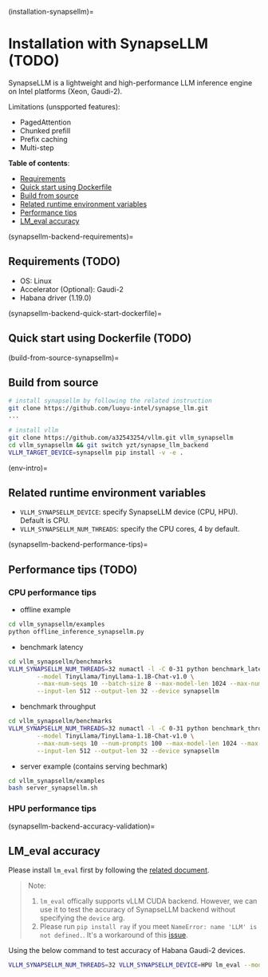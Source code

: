 (installation-synapsellm)=

# Installation with SynapseLLM (TODO)

SynapseLLM is a lightweight and high-performance LLM inference engine on Intel platforms (Xeon, Gaudi-2).

Limitations (unspported features):
- PagedAttention
- Chunked prefill
- Prefix caching
- Multi-step

**Table of contents**:

- [Requirements](#synapsellm-backend-requirements)
- [Quick start using Dockerfile](#synapsellm-backend-quick-start-dockerfile)
- [Build from source](#build-synapsellm-backend-from-source)
- [Related runtime environment variables](#env-intro)
- [Performance tips](#synapsellm-backend-performance-tips)
- [LM_eval accuracy](#synapsellm-backend-accuracy-validation)


(synapsellm-backend-requirements)=

## Requirements (TODO)

- OS: Linux
- Accelerator (Optional): Gaudi-2
- Habana driver (1.19.0)


(synapsellm-backend-quick-start-dockerfile)=

## Quick start using Dockerfile (TODO)


(build-from-source-synapsellm)=

## Build from source

```bash
# install synapsellm by following the related instruction
git clone https://github.com/luoyu-intel/synapse_llm.git
...

# install vllm
git clone https://github.com/a32543254/vllm.git vllm_synapsellm
cd vllm_synapsellm && git switch yzt/synapse_llm_backend
VLLM_TARGET_DEVICE=synapsellm pip install -v -e .
```


(env-intro)=

## Related runtime environment variables

- `VLLM_SYNAPSELLM_DEVICE`: specify SynapseLLM device (CPU, HPU). Default is CPU.
- `VLLM_SYNAPSELLM_NUM_THREADS`: specify the CPU cores, 4 by default.


(synapsellm-backend-performance-tips)=

## Performance tips (TODO)

### CPU performance tips

- offline example

```bash
cd vllm_synapsellm/examples
python offline_inference_synapsellm.py
```

- benchmark latency

```bash
cd vllm_synapsellm/benchmarks
VLLM_SYNAPSELLM_NUM_THREADS=32 numactl -l -C 0-31 python benchmark_latency.py \
        --model TinyLlama/TinyLlama-1.1B-Chat-v1.0 \
        --max-num-seqs 10 --batch-size 8 --max-model-len 1024 --max-num-batched-tokens 1024 \
        --input-len 512 --output-len 32 --device synapsellm
```

- benchmark throughput

```bash
cd vllm_synapsellm/benchmarks
VLLM_SYNAPSELLM_NUM_THREADS=32 numactl -l -C 0-31 python benchmark_throughput.py \
        --model TinyLlama/TinyLlama-1.1B-Chat-v1.0 \
        --max-num-seqs 10 --num-prompts 100 --max-model-len 1024 --max-num-batched-tokens 1024 \
        --input-len 512 --output-len 32 --device synapsellm
```

- server example (contains serving bechmark)

```bash
cd vllm_synapsellm/examples
bash server_synapsellm.sh
```


### HPU performance tips


(synapsellm-backend-accuracy-validation)=

## LM_eval accuracy

Please install `lm_eval` first by following the [related document](https://github.com/EleutherAI/lm-evaluation-harness?tab=readme-ov-file#install).

> Note:
> 1. `lm_eval` offically supports vLLM CUDA backend. However, we can use it to test the accuracy of SynapseLLM backend without specifying the `device` arg.
> 2. Please run `pip install ray` if you meet `NameError: name 'LLM' is not defined.`. It's a workaround of this [issue](https://github.com/EleutherAI/lm-evaluation-harness/blob/main/lm_eval/models/vllm_causallms.py#L27).

Using the below command to test accuracy of Habana Gaudi-2 devices.

```bash
VLLM_SYNAPSELLM_NUM_THREADS=32 VLLM_SYNAPSELLM_DEVICE=HPU lm_eval --model vllm --model_args pretrained="Qwen/Qwen2.5-1.5B-Instruct",tensor_parallel_size=1,dtype=bfloat16,max_model_len=4096,max_num_seqs=10,max_num_batched_tokens=10240 --tasks lambada_openai --batch_size 8
```
